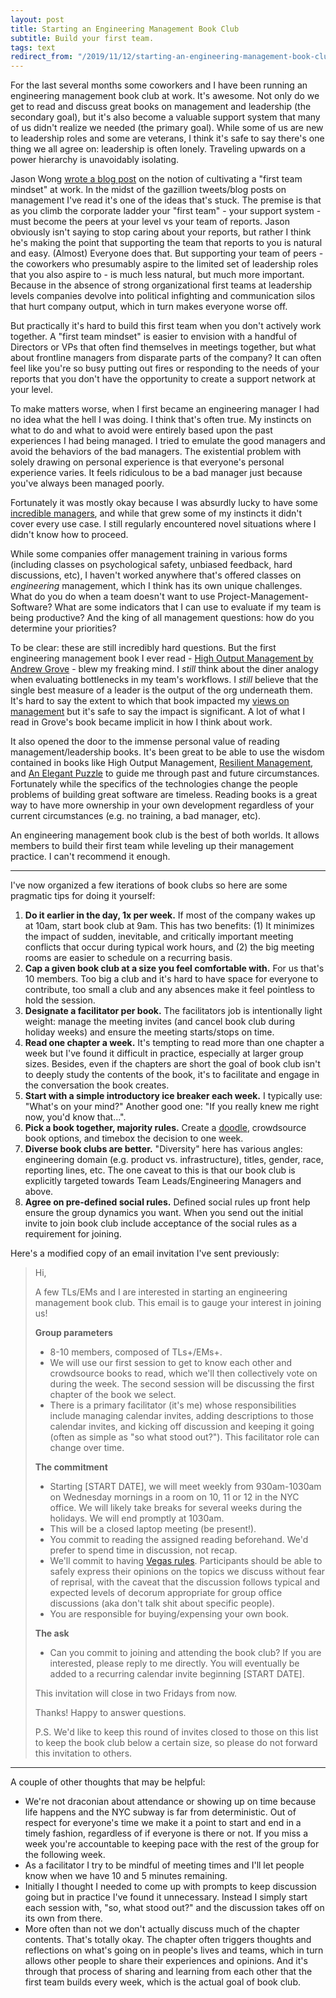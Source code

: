 ```yaml
---
layout: post
title: Starting an Engineering Management Book Club
subtitle: Build your first team.
tags: text
redirect_from: "/2019/11/12/starting-an-engineering-management-book-club.html"
---
```


For the last several months some coworkers and I have been running an engineering management book club at work. It's awesome. Not only do we get to read and discuss great books on management and leadership (the secondary goal), but it's also become a valuable support system that many of us didn't realize we needed (the primary goal). While some of us are new to leadership roles and some are veterans, I think it's safe to say there's one thing we all agree on: leadership is often lonely. Traveling upwards on a power hierarchy is unavoidably isolating.

Jason Wong [wrote a blog post](https://www.attack-gecko.net/2018/06/25/building-a-first-team-mindset/) on the notion of cultivating a "first team mindset" at work. In the midst of the gazillion tweets/blog posts on management I've read it's one of the ideas that's stuck. The premise is that as you climb the corporate ladder your "first team" - your support system - must become the peers at your level vs your team of reports. Jason obviously isn't saying to stop caring about your reports, but rather I think he's making the point that supporting the team that reports to you is natural and easy. (Almost) Everyone does that. But supporting your team of peers - the coworkers who presumably aspire to the limited set of leadership roles that you also aspire to - is much less natural, but much more important. Because in the absence of strong organizational first teams at leadership levels companies devolve into political infighting and communication silos that hurt company output, which in turn makes everyone worse off.

But practically it's hard to build this first team when you don't actively work together. A "first team mindset" is easier to envision with a handful of Directors or VPs that often find themselves in meetings together, but what about frontline managers from disparate parts of the company? It can often feel like you're so busy putting out fires or responding to the needs of your reports that you don't have the opportunity to create a support network at your level.

To make matters worse, when I first became an engineering manager I had no idea what the hell I was doing. I think that's often true. My instincts on what to do and what to avoid were entirely based upon the past experiences I had being managed. I tried to emulate the good managers and avoid the behaviors of the bad managers. The existential problem with solely drawing on personal experience is that everyone's personal experience varies. It feels ridiculous to be a bad manager just because you've always been managed poorly. 

Fortunately it was mostly okay because I was absurdly lucky to have some [incredible managers](https://larahogan.me/blog/etsy-lessons/), and while that grew some of my instincts it didn't cover every use case. I still regularly encountered novel situations where I didn't know how to proceed.

While some companies offer management training in various forms (including classes on psychological safety, unbiased feedback, hard discussions, etc), I haven't worked anywhere that's offered classes on _engineering_ management, which I think has its own unique challenges. What do you do when a team doesn't want to use Project-Management-Software? What are some indicators that I can use to evaluate if my team is being productive? And the king of all management questions: how do you determine your priorities?

To be clear: these are still incredibly hard questions. But the first engineering management book I ever read - [High Output Management by Andrew Grove](https://amzn.to/2KeVgV2) - blew my freaking mind. I *still* think about the diner analogy when evaluating bottlenecks in my team's workflows. I *still* believe that the single best measure of a leader is the output of the org underneath them. It's hard to say the extent to which that book impacted my [views on management](http://management.danielna.com/) but it's safe to say the impact is significant. A lot of what I read in Grove's book became implicit in how I think about work.

It also opened the door to the immense personal value of reading management/leadership books. It's been great to be able to use the wisdom contained in books like High Output Management, [Resilient Management](https://resilient-management.com/), and [An Elegant Puzzle](https://lethain.com/elegant-puzzle/) to guide me through past and future circumstances. Fortunately while the specifics of the technologies change the people problems of building great software are timeless. Reading books is a great way to have more ownership in your own development regardless of your current circumstances (e.g. no training, a bad manager, etc).

An engineering management book club is the best of both worlds. It allows members to build their first team while leveling up their management practice. I can't recommend it enough.

---

I've now organized a few iterations of book clubs so here are some pragmatic tips for doing it yourself:

1. **Do it earlier in the day, 1x per week.** If most of the company wakes up at 10am, start book club at 9am. This has two benefits: (1) It minimizes the impact of sudden, inevitable, and critically important meeting conflicts that occur during typical work hours, and (2) the big meeting rooms are easier to schedule on a recurring basis.
2. **Cap a given book club at a size you feel comfortable with.** For us that's 10 members. Too big a club and it's hard to have space for everyone to contribute, too small a club and any absences make it feel pointless to hold the session.
3. **Designate a facilitator per book.** The facilitators job is intentionally light weight: manage the meeting invites (and cancel book club during holiday weeks) and ensure the meeting starts/stops on time.
4. **Read one chapter a week.** It's tempting to read more than one chapter a week but I've found it difficult in practice, especially at larger group sizes. Besides, even if the chapters are short the goal of book club isn't to deeply study the contents of the book, it's to facilitate and engage in the conversation the book creates.
5. **Start with a simple introductory ice breaker each week.** I typically use: "What's on your mind?" Another good one: "If you really knew me right now, you'd know that...".
6. **Pick a book together, majority rules.** Create a [doodle](https://doodle.com/create-choice), crowdsource book options, and timebox the decision to one week.
7. **Diverse book clubs are better.** "Diversity" here has various angles: engineering domain (e.g. product vs. infrastructure), titles, gender, race, reporting lines, etc. The one caveat to this is that our book club is explicitly targeted towards Team Leads/Engineering Managers and above.
8. **Agree on pre-defined social rules.** Defined social rules up front help ensure the group dynamics you want. When you send out the initial invite to join book club include acceptance of the social rules as a requirement for joining.

Here's a modified copy of an email invitation I've sent previously:

> Hi,
>
> A few TLs/EMs and I are interested in starting an engineering management book club. This email is to gauge your interest in joining us!
>
> **Group parameters**
> * 8-10 members, composed of TLs+/EMs+.
> * We will use our first session to get to know each other and crowdsource books to read, which we'll then collectively vote on during the week. The second session will be discussing the first chapter of the book we select.
> * There is a primary facilitator (it's me) whose responsibilities include managing calendar invites, adding descriptions to those calendar invites, and kicking off discussion and keeping it going (often as simple as "so what stood out?"). This facilitator role can change over time.
>
> **The commitment**
> * Starting [START DATE], we will meet weekly from 930am-1030am on Wednesday mornings in a room on 10, 11 or 12 in the NYC office. We will likely take breaks for several weeks during the holidays. We will end promptly at 1030am.
> * This will be a closed laptop meeting (be present!).
> * You commit to reading the assigned reading beforehand. We'd prefer to spend time in discussion, not recap.
> * We'll commit to having [Vegas rules](https://www.lucidmeetings.com/glossary/vegas-rules). Participants should be able to safely express their opinions on the topics we discuss without fear of reprisal, with the caveat that the discussion follows typical and expected levels of decorum appropriate for group office discussions (aka don't talk shit about specific people).
> * You are responsible for buying/expensing your own book.
>
> **The ask**
> * Can you commit to joining and attending the book club? If you are interested, please reply to me directly. You will eventually be added to a recurring calendar invite beginning [START DATE].
>
> This invitation will close in two Fridays from now.
>
> Thanks! Happy to answer questions.
>
> P.S. We'd like to keep this round of invites closed to those on this list to keep the book club below a certain size, so please do not forward this invitation to others.

---

A couple of other thoughts that may be helpful:
* We're not draconian about attendance or showing up on time because life happens and the NYC subway is far from deterministic. Out of respect for everyone's time we make it a point to start and end in a timely fashion, regardless of if everyone is there or not. If you miss a week you're accountable to keeping pace with the rest of the group for the following week.
* As a facilitator I try to be mindful of meeting times and I'll let people know when we have 10 and 5 minutes remaining.
* Initially I thought I needed to come up with prompts to keep discussion going but in practice I've found it unnecessary. Instead I simply start each session with, "so, what stood out?" and the discussion takes off on its own from there.
* More often than not we don't actually discuss much of the chapter contents. That's totally okay. The chapter often triggers thoughts and reflections on what's going on in people's lives and teams, which in turn allows other people to share their experiences and opinions. And it's through that process of sharing and learning from each other that the first team builds every week, which is the actual goal of book club.

